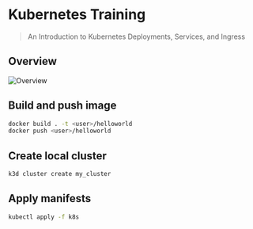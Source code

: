 # Kubernetes Training

> An Introduction to Kubernetes Deployments, Services, and Ingress

## Overview

![Overview](https://matthewpalmer.net/kubernetes-app-developer/articles/nodeport.png)

## Build and push image

```sh
docker build . -t <user>/helloworld
docker push <user>/helloworld
```

## Create local cluster

```sh
k3d cluster create my_cluster
```

## Apply manifests

```sh
kubectl apply -f k8s
```
